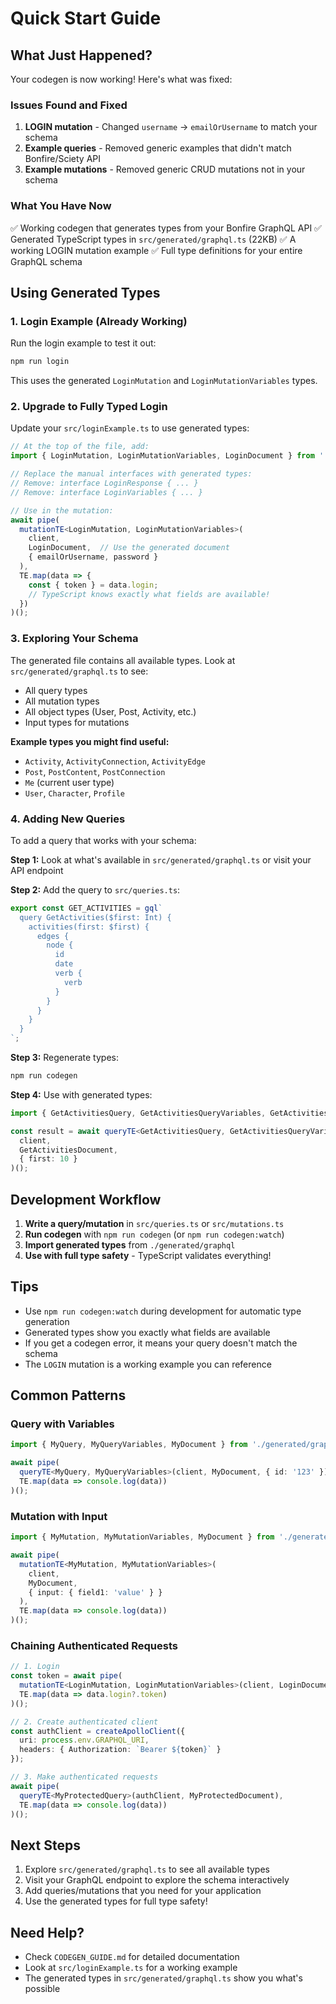 # Quick Start Guide

## What Just Happened?

Your codegen is now working! Here's what was fixed:

### Issues Found and Fixed

1. **LOGIN mutation** - Changed `username` → `emailOrUsername` to match your schema
2. **Example queries** - Removed generic examples that didn't match Bonfire/Sciety API
3. **Example mutations** - Removed generic CRUD mutations not in your schema

### What You Have Now

✅ Working codegen that generates types from your Bonfire GraphQL API
✅ Generated TypeScript types in `src/generated/graphql.ts` (22KB)
✅ A working LOGIN mutation example
✅ Full type definitions for your entire GraphQL schema

## Using Generated Types

### 1. Login Example (Already Working)

Run the login example to test it out:

```bash
npm run login
```

This uses the generated `LoginMutation` and `LoginMutationVariables` types.

### 2. Upgrade to Fully Typed Login

Update your `src/loginExample.ts` to use generated types:

```typescript
// At the top of the file, add:
import { LoginMutation, LoginMutationVariables, LoginDocument } from './generated/graphql';

// Replace the manual interfaces with generated types:
// Remove: interface LoginResponse { ... }
// Remove: interface LoginVariables { ... }

// Use in the mutation:
await pipe(
  mutationTE<LoginMutation, LoginMutationVariables>(
    client,
    LoginDocument,  // Use the generated document
    { emailOrUsername, password }
  ),
  TE.map(data => {
    const { token } = data.login;
    // TypeScript knows exactly what fields are available!
  })
)();
```

### 3. Exploring Your Schema

The generated file contains all available types. Look at `src/generated/graphql.ts` to see:

- All query types
- All mutation types
- All object types (User, Post, Activity, etc.)
- Input types for mutations

**Example types you might find useful:**
- `Activity`, `ActivityConnection`, `ActivityEdge`
- `Post`, `PostContent`, `PostConnection`
- `Me` (current user type)
- `User`, `Character`, `Profile`

### 4. Adding New Queries

To add a query that works with your schema:

**Step 1:** Look at what's available in `src/generated/graphql.ts` or visit your API endpoint

**Step 2:** Add the query to `src/queries.ts`:

```typescript
export const GET_ACTIVITIES = gql`
  query GetActivities($first: Int) {
    activities(first: $first) {
      edges {
        node {
          id
          date
          verb {
            verb
          }
        }
      }
    }
  }
`;
```

**Step 3:** Regenerate types:

```bash
npm run codegen
```

**Step 4:** Use with generated types:

```typescript
import { GetActivitiesQuery, GetActivitiesQueryVariables, GetActivitiesDocument } from './generated/graphql';

const result = await queryTE<GetActivitiesQuery, GetActivitiesQueryVariables>(
  client,
  GetActivitiesDocument,
  { first: 10 }
)();
```

## Development Workflow

1. **Write a query/mutation** in `src/queries.ts` or `src/mutations.ts`
2. **Run codegen** with `npm run codegen` (or `npm run codegen:watch`)
3. **Import generated types** from `./generated/graphql`
4. **Use with full type safety** - TypeScript validates everything!

## Tips

- Use `npm run codegen:watch` during development for automatic type generation
- Generated types show you exactly what fields are available
- If you get a codegen error, it means your query doesn't match the schema
- The `LOGIN` mutation is a working example you can reference

## Common Patterns

### Query with Variables
```typescript
import { MyQuery, MyQueryVariables, MyDocument } from './generated/graphql';

await pipe(
  queryTE<MyQuery, MyQueryVariables>(client, MyDocument, { id: '123' }),
  TE.map(data => console.log(data))
)();
```

### Mutation with Input
```typescript
import { MyMutation, MyMutationVariables, MyDocument } from './generated/graphql';

await pipe(
  mutationTE<MyMutation, MyMutationVariables>(
    client,
    MyDocument,
    { input: { field1: 'value' } }
  ),
  TE.map(data => console.log(data))
)();
```

### Chaining Authenticated Requests
```typescript
// 1. Login
const token = await pipe(
  mutationTE<LoginMutation, LoginMutationVariables>(client, LoginDocument, creds),
  TE.map(data => data.login?.token)
)();

// 2. Create authenticated client
const authClient = createApolloClient({
  uri: process.env.GRAPHQL_URI,
  headers: { Authorization: `Bearer ${token}` }
});

// 3. Make authenticated requests
await pipe(
  queryTE<MyProtectedQuery>(authClient, MyProtectedDocument),
  TE.map(data => console.log(data))
)();
```

## Next Steps

1. Explore `src/generated/graphql.ts` to see all available types
2. Visit your GraphQL endpoint to explore the schema interactively
3. Add queries/mutations that you need for your application
4. Use the generated types for full type safety!

## Need Help?

- Check `CODEGEN_GUIDE.md` for detailed documentation
- Look at `src/loginExample.ts` for a working example
- The generated types in `src/generated/graphql.ts` show you what's possible
